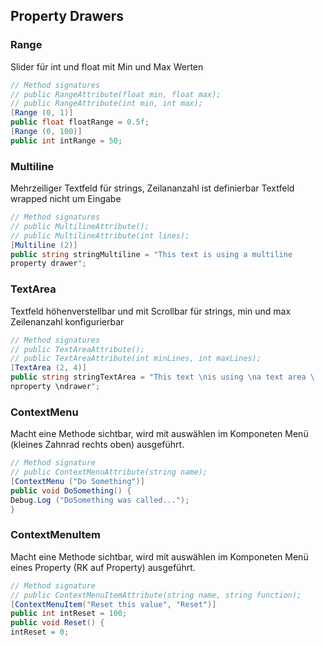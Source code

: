 ## Property Drawers

### Range
Slider für int und float mit Min und Max Werten

```c#
// Method signatures
// public RangeAttribute(float min, float max);
// public RangeAttribute(int min, int max);
[Range (0, 1)]
public float floatRange = 0.5f;
[Range (0, 100)]
public int intRange = 50;
```

### Multiline
Mehrzeiliger Textfeld für strings, Zeilananzahl ist definierbar
Textfeld wrapped nicht um Eingabe

```c#
// Method signatures
// public MultilineAttribute();
// public MultilineAttribute(int lines);
[Multiline (2)]
public string stringMultiline = "This text is using a multiline
property drawer";
```

### TextArea
Textfeld höhenverstellbar und mit Scrollbar für strings, min und max Zeilenanzahl konfigurierbar

``` c#
// Method signatures
// public TextAreaAttribute();
// public TextAreaAttribute(int minLines, int maxLines);
[TextArea (2, 4)]
public string stringTextArea = "This text \nis using \na text area \
nproperty \ndrawer";
```

### ContextMenu
Macht eine Methode sichtbar, wird mit auswählen im Komponeten Menü (kleines Zahnrad rechts oben) ausgeführt.

```c#
// Method signature
// public ContextMenuAttribute(string name);
[ContextMenu ("Do Something")]
public void DoSomething() {
Debug.Log ("DoSomething was called...");
}
```

### ContextMenuItem
Macht eine Methode sichtbar, wird mit auswählen im Komponeten Menü eines Property (RK auf Property) ausgeführt.

```c#
// Method signature
// public ContextMenuItemAttribute(string name, string function);
[ContextMenuItem("Reset this value", "Reset")]
public int intReset = 100;
public void Reset() {
intReset = 0;
```